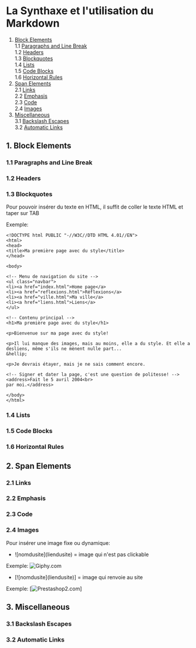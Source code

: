 # La Synthaxe et l'utilisation du Markdown 

1. [Block Elements](#1-block-elements)  
   1.1 [Paragraphs and Line Break](#11-paragraphs-and-line-break)  
   1.2 [Headers](#12-headers)  
   1.3 [Blockquotes](#13-blockquotes)  
   1.4 [Lists](#14-lists)  
   1.5 [Code Blocks](#15-code-blocks)  
   1.6 [Horizontal Rules](#16-horizontal-rules)  
2. [Span Elements](#2-span-elements)  
   2.1 [Links](#21-links)  
   2.2 [Emphasis](#22-emphasis)  
   2.3 [Code](#23-code)  
   2.4 [Images](#24-images)
3. [Miscellaneous](#3-miscellaneous)  
   3.1 [Backslash Escapes](#31-backslash-escapes)  
   3.2 [Automatic Links](#32-automatic-links)


## **1. Block Elements**


### **1.1 Paragraphs and Line Break**

### **1.2 Headers**

### **1.3 Blockquotes**

Pour pouvoir insérer du texte en HTML, il suffit de coller le texte HTML et taper sur TAB

Exemple:

    <!DOCTYPE html PUBLIC "-//W3C//DTD HTML 4.01//EN">
    <html>
    <head>
    <title>Ma première page avec du style</title>
    </head>
    
    <body>
    
    <!-- Menu de navigation du site -->
    <ul class="navbar">
    <li><a href="index.html">Home page</a>
    <li><a href="reflexions.html">Réflexions</a>
    <li><a href="ville.html">Ma ville</a>
    <li><a href="liens.html">Liens</a>
    </ul>
    
    <!-- Contenu principal -->
    <h1>Ma première page avec du style</h1>
    
    <p>Bienvenue sur ma page avec du style! 
    
    <p>Il lui manque des images, mais au moins, elle a du style. Et elle a desliens, même s'ils ne mènent nulle part...
    &hellip;
    
    <p>Je devrais étayer, mais je ne sais comment encore.
    
    <!-- Signer et dater la page, c'est une question de politesse! -->
    <address>Fait le 5 avril 2004<br>
    par moi.</address>
    
    </body>
    </html>



### **1.4 Lists**

### **1.5 Code Blocks**

### **1.6 Horizontal Rules**


## **2. Span Elements**


### **2.1 Links**

### **2.2 Emphasis**

### **2.3 Code**

### **2.4 Images**

Pour insérer une image fixe ou dynamique:

   * ![nomdusite]\(liendusite) = image qui n'est pas clickable

Exemple: ![Giphy.com](https://media.giphy.com/media/aacdmWnYUMRkk/giphy.gif)

  * [![nomdusite]\(liendusite)] = image qui renvoie au site

Exemple: [![Prestashop2.com](https://assets.prestashop2.com/sites/default/files/styles/blog_750x320/public/blog/fr/files/2015/01/7-resources-code-1024x537.png?itok=AXSLDOKg)]



## **3. Miscellaneous**


### **3.1 Backslash Escapes**

### **3.2 Automatic Links**

